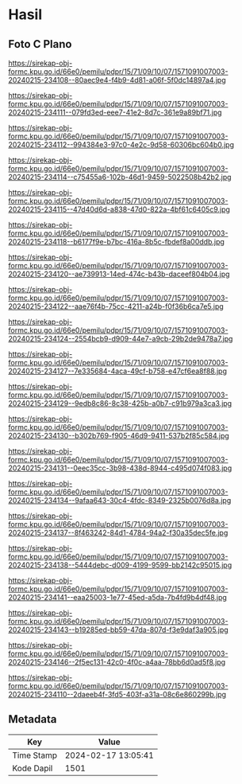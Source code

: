 # Hasil

## Foto C Plano

https://sirekap-obj-formc.kpu.go.id/66e0/pemilu/pdpr/15/71/09/10/07/1571091007003-20240215-234108--80aec9e4-f4b9-4d81-a06f-5f0dc14897a4.jpg

https://sirekap-obj-formc.kpu.go.id/66e0/pemilu/pdpr/15/71/09/10/07/1571091007003-20240215-234111--079fd3ed-eee7-41e2-8d7c-361e9a89bf71.jpg

https://sirekap-obj-formc.kpu.go.id/66e0/pemilu/pdpr/15/71/09/10/07/1571091007003-20240215-234112--994384e3-97c0-4e2c-9d58-60306bc604b0.jpg

https://sirekap-obj-formc.kpu.go.id/66e0/pemilu/pdpr/15/71/09/10/07/1571091007003-20240215-234114--c75455a6-102b-46d1-9459-5022508b42b2.jpg

https://sirekap-obj-formc.kpu.go.id/66e0/pemilu/pdpr/15/71/09/10/07/1571091007003-20240215-234115--47d40d6d-a838-47d0-822a-4bf61c6405c9.jpg

https://sirekap-obj-formc.kpu.go.id/66e0/pemilu/pdpr/15/71/09/10/07/1571091007003-20240215-234118--b6177f9e-b7bc-416a-8b5c-fbdef8a00ddb.jpg

https://sirekap-obj-formc.kpu.go.id/66e0/pemilu/pdpr/15/71/09/10/07/1571091007003-20240215-234120--ae739913-14ed-474c-b43b-daceef804b04.jpg

https://sirekap-obj-formc.kpu.go.id/66e0/pemilu/pdpr/15/71/09/10/07/1571091007003-20240215-234122--aae76f4b-75cc-4211-a24b-f0f36b6ca7e5.jpg

https://sirekap-obj-formc.kpu.go.id/66e0/pemilu/pdpr/15/71/09/10/07/1571091007003-20240215-234124--2554bcb9-d909-44e7-a9cb-29b2de9478a7.jpg

https://sirekap-obj-formc.kpu.go.id/66e0/pemilu/pdpr/15/71/09/10/07/1571091007003-20240215-234127--7e335684-4aca-49cf-b758-e47cf6ea8f88.jpg

https://sirekap-obj-formc.kpu.go.id/66e0/pemilu/pdpr/15/71/09/10/07/1571091007003-20240215-234129--9edb8c86-8c38-425b-a0b7-c91b979a3ca3.jpg

https://sirekap-obj-formc.kpu.go.id/66e0/pemilu/pdpr/15/71/09/10/07/1571091007003-20240215-234130--b302b769-f905-46d9-9411-537b2f85c584.jpg

https://sirekap-obj-formc.kpu.go.id/66e0/pemilu/pdpr/15/71/09/10/07/1571091007003-20240215-234131--0eec35cc-3b98-438d-8944-c495d074f083.jpg

https://sirekap-obj-formc.kpu.go.id/66e0/pemilu/pdpr/15/71/09/10/07/1571091007003-20240215-234134--9afaa643-30c4-4fdc-8349-2325b0076d8a.jpg

https://sirekap-obj-formc.kpu.go.id/66e0/pemilu/pdpr/15/71/09/10/07/1571091007003-20240215-234137--8f463242-84d1-4784-94a2-f30a35dec5fe.jpg

https://sirekap-obj-formc.kpu.go.id/66e0/pemilu/pdpr/15/71/09/10/07/1571091007003-20240215-234138--5444debc-d009-4199-9599-bb2142c95015.jpg

https://sirekap-obj-formc.kpu.go.id/66e0/pemilu/pdpr/15/71/09/10/07/1571091007003-20240215-234141--eaa25003-1e77-45ed-a5da-7b4fd9b4df48.jpg

https://sirekap-obj-formc.kpu.go.id/66e0/pemilu/pdpr/15/71/09/10/07/1571091007003-20240215-234143--b19285ed-bb59-47da-807d-f3e9daf3a905.jpg

https://sirekap-obj-formc.kpu.go.id/66e0/pemilu/pdpr/15/71/09/10/07/1571091007003-20240215-234146--2f5ec131-42c0-4f0c-a4aa-78bb6d0ad5f8.jpg

https://sirekap-obj-formc.kpu.go.id/66e0/pemilu/pdpr/15/71/09/10/07/1571091007003-20240215-234110--2daeeb4f-3fd5-403f-a31a-08c6e860299b.jpg


## Metadata

| Key        | Value               |
| ---------- | ------------------- |
| Time Stamp | 2024-02-17 13:05:41 |
| Kode Dapil | 1501                |



